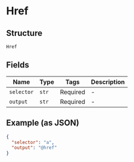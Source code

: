 
# Href

## Structure

`Href`

## Fields

| Name | Type | Tags | Description |
|  --- | --- | --- | --- |
| `selector` | `str` | Required | - |
| `output` | `str` | Required | - |

## Example (as JSON)

```json
{
  "selector": "a",
  "output": "@href"
}
```

